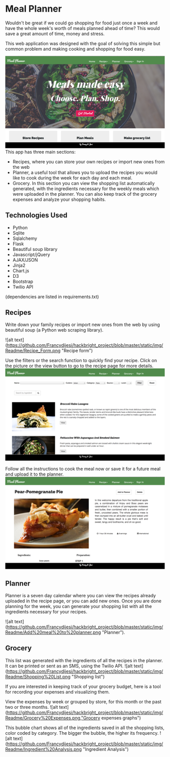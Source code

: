 # Meal Planner

Wouldn't be great if we could go shopping for food just once a week and have the whole week's worth of meals planned ahead of time? This would save a great amount of time, money and stress.

This web application was designed with the goal of solving this simple but common problem and making cooking and shopping for food easy.

![alt text](https://github.com/Francydijesi/hackbright_project/blob/master/static/img/Readme/Homepage.png "Homepage")
This app has three main sections:
* Recipes, where you can store your own recipes or import new ones from the web
* Planner, a useful tool that allows you to upload the recipes you would like to cook during the week for each day and each meal.
* Grocery. In this section you can view the shopping list automatically generated, with the ingredients necessary for the weekly meals which were uploaded in the planner. You can also keep track of the grocery expenses and analyze your shopping habits.  


## <a name="technologiesused"></a>Technologies Used

* Python
* Sqlite
* Sqlalchemy
* Flask
* Beautiful soup library
* Javascript/jQuery
* AJAX/JSON
* Jinja2
* Chart.js
* D3
* Bootstrap
* Twilio API

(dependencies are listed in requirements.txt)


## <a name="run"></a>Recipes 

Write down your family recipes or import new ones from the web by using beautiful soup (a Python web scraping library). 

![alt text]
(https://github.com/Francydijesi/hackbright_project/blob/master/static/img/Readme/Recipe_Form.png "Recipe form")


Use the filters or the search function to quickly find your recipe. Click on the picture or the view button to go to the recipe page for more details.
![alt text](https://github.com/Francydijesi/hackbright_project/blob/master/static/img/Readme/Recipe%20List.png "Recipe View")


Follow all the instructions to cook the meal now or save it for a future meal and upload it to the planner.
![alt text](https://github.com/Francydijesi/hackbright_project/blob/master/static/img/Readme/Recipe%20Page.png "Recipe Page")



## <a name="run"></a>Planner

Planner is a seven day calendar where you can view the recipes already uploaded in the recipe page, or you can add new ones.
Once you are done planning for the week, you can generate your shopping list with all the ingredients necessary for your recipes.

![alt text]
(https://github.com/Francydijesi/hackbright_project/blob/master/static/img/Readme/Add%20meal%20to%20planner.png "Planner").


## <a name="run"></a>Grocery
This list was generated with the ingredients of all the recipes in the planner.
It can be printed or sent as an SMS, using the Twilio API.
![alt text]
(https://github.com/Francydijesi/hackbright_project/blob/master/static/img/Readme/Shopping%20List.png "Shopping list")


If you are interested in keeping track of your grocery budget, here is a tool for recording your expenses and visualizing them.

View the expenses by week or grouped by store, for this month or the past two or three months.
![alt text]
(https://github.com/Francydijesi/hackbright_project/blob/master/static/img/Readme/Grocery%20Expenses.png,"Grocery expenses graphs")


This bubble chart shows all of the ingredients saved in all the shopping lists, color coded by category. The bigger the bubble, the higher its frequency. 
![alt text]
(https://github.com/Francydijesi/hackbright_project/blob/master/static/img/Readme/Ingredient%20Analysis.png "Ingredient Analysis")

